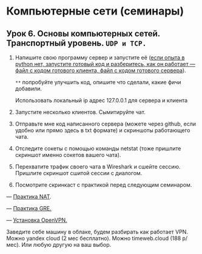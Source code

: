 # Компьютерные сети (семинары)

## Урок 6. Основы компьютерных сетей. Транспортный уровень. `UDP и TCP.`

1. Напишите свою программу сервер и запустите её ([если опыта в python нет, запустите готовый код и разберитесь, как он работает — файл с кодом готового клиента, файл с кодом готового сервера](https://gbcdn.mrgcdn.ru/uploads/asset/5564624/attachment/caf6ce6b4f592706b8a5d933416f471a.py)).

    `**` попробуйте улучшить код, опишите что сделали, какие фичи добавили.

    Использовать локальный ip адрес 127.0.0.1 для сервера и клиента

2. Запустите несколько клиентов. Сымитируйте чат.

3. Отправьте мне код написанного сервера (можете через github, если удобно или прямо здесь в txt формате) и скриншоты работающего чата.

4. Отследите сокеты с помощью команды netstat (тоже пришлите скриншот именно сокетов вашего чата).

5. Перехватите трафик своего чата в Wireshark и cшейте сессию. Пришлите скриншот сшитой сессии с диалогом.

6. Посмотрите скринкаст с практикой перед следующим семинаром.

— [Практика NAT](https://gbcdn.mrgcdn.ru/uploads/asset/5564636/attachment/2b4d2a22f47c0372c2870d9556d3740d.mp4).

— [Практика GRE.](https://gbcdn.mrgcdn.ru/uploads/asset/5564638/attachment/707dc0fd1600f939dd994ca3f98ee137.mp4)

— [Установка OpenVPN.](https://gbcdn.mrgcdn.ru/uploads/asset/5564640/attachment/f9860bf407c4f3ec99141ed0170839b2.mp4)

Заведите себе машину в облаке, будем разбирать как работает VPN. Можно yandex cloud (2 мес бесплатно). Можно timeweb.cloud (188 р/мес). Или любую другую на ваш выбор.

